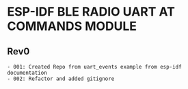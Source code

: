 # ESP-IDF BLE RADIO UART AT COMMANDS MODULE

## Rev0
    - 001: Created Repo from uart_events example from esp-idf documentation
    - 002: Refactor and added gitignore